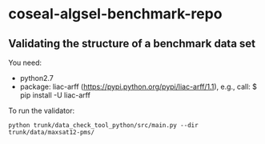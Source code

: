 coseal-algsel-benchmark-repo
============================

## Validating the structure of a benchmark data set

You need:

* python2.7
* package: liac-arff (https://pypi.python.org/pypi/liac-arff/1.1), 
  e.g., call: $ pip install -U liac-arff

To run the validator:

`python trunk/data_check_tool_python/src/main.py --dir trunk/data/maxsat12-pms/`


